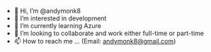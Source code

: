 - 👋 Hi, I’m @andymonk8
- 👀 I’m interested in development
- 🌱 I’m currently learning Azure
- 💞️ I’m looking to collaborate and work either full-time or part-time
- 📫 How to reach me ... (Email: andymonk8@gmail.com)

<!---
andymonk8/andymonk8 is a ✨ special ✨ repository because its `README.md` (this file) appears on your GitHub profile.
You can click the Preview link to take a look at your changes.
--->
